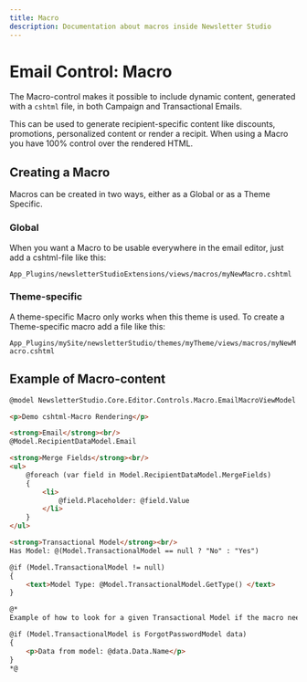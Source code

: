 ```yaml
---
title: Macro
description: Documentation about macros inside Newsletter Studio
---
```

# Email Control: Macro
The Macro-control makes it possible to include dynamic content, generated with a `cshtml` file, in both Campaign and Transactional Emails.

This can be used to generate recipient-specific content like discounts, promotions, personalized content or render a recipit. When using a Macro you have 100% control over the rendered HTML.

## Creating a Macro
Macros can be created in two ways, either as a Global or as a Theme Specific.

### Global
When you want a Macro to be usable everywhere in the email editor, just add a cshtml-file like this:

`App_Plugins/newsletterStudioExtensions/views/macros/myNewMacro.cshtml`

### Theme-specific
A theme-specific Macro only works when this theme is used. To create a Theme-specific macro add a file like this:

`App_Plugins/mySite/newsletterStudio/themes/myTheme/views/macros/myNewMacro.cshtml`

## Example of Macro-content

```html
@model NewsletterStudio.Core.Editor.Controls.Macro.EmailMacroViewModel

<p>Demo cshtml-Macro Rendering</p>

<strong>Email</strong><br/>
@Model.RecipientDataModel.Email

<strong>Merge Fields</strong><br/>
<ul>
    @foreach (var field in Model.RecipientDataModel.MergeFields)
    {
        <li>
            @field.Placeholder: @field.Value
        </li>
    }
</ul>

<strong>Transactional Model</strong><br/>
Has Model: @(Model.TransactionalModel == null ? "No" : "Yes")

@if (Model.TransactionalModel != null)
{
    <text>Model Type: @Model.TransactionalModel.GetType() </text>
}

@*
Example of how to look for a given Transactional Model if the macro needs to read data from the model

@if (Model.TransactionalModel is ForgotPasswordModel data)
{
    <p>Data from model: @data.Data.Name</p>
}
*@


```